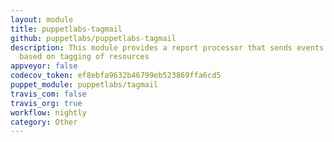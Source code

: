 ```yaml
---
layout: module
title: puppetlabs-tagmail
github: puppetlabs/puppetlabs-tagmail
description: This module provides a report processor that sends events to email addresses
  based on tagging of resources
appveyor: false
codecov_token: ef8ebfa9632b46799eb523869ffa6cd5
puppet_module: puppetlabs/tagmail
travis_com: false
travis_org: true
workflow: nightly
category: Other
---
```

